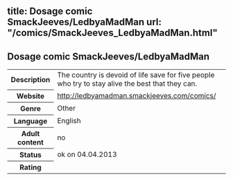 title: Dosage comic SmackJeeves/LedbyaMadMan
url: "/comics/SmackJeeves_LedbyaMadMan.html"
---
Dosage comic SmackJeeves/LedbyaMadMan
-----------------------------------------

<table class="comicinfo">
<tr>
<th>Description</th><td>The country is devoid of life save for five people who try to stay alive the best that they can.</td>
</tr>
<tr>
<th>Website</th><td><a href="http://ledbyamadman.smackjeeves.com/comics/">http://ledbyamadman.smackjeeves.com/comics/</a></td>
</tr>
<tr>
<th>Genre</th><td>Other</td>
</tr>
<tr>
<th>Language</th><td>English</td>
</tr>
<tr>
<th>Adult content</th><td>no</td>
</tr>
<tr>
<th>Status</th><td>ok on 04.04.2013</td>
</tr>
<tr>
<th>Rating</th><td><div class="g-plusone" data-size="standard" data-annotation="bubble"
 data-href="http://ledbyamadman.smackjeeves.com/comics/"></div></td>
</tr>
</table>
<script type="text/javascript">
  (function() {
    var po = document.createElement('script'); po.type = 'text/javascript'; po.async = true;
    po.src = 'https://apis.google.com/js/plusone.js';
    var s = document.getElementsByTagName('script')[0]; s.parentNode.insertBefore(po, s);
  })();
</script>
